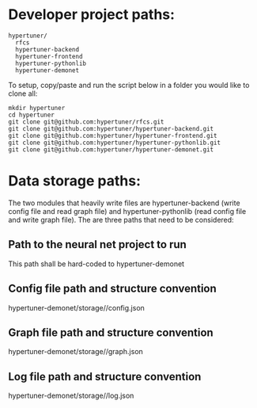 # Developer project paths:

```
hypertuner/
  rfcs
  hypertuner-backend
  hypertuner-frontend
  hypertuner-pythonlib
  hypertuner-demonet
```

To setup, copy/paste and run the script below in a folder you would like to clone all:
```
mkdir hypertuner
cd hypertuner
git clone git@github.com:hypertuner/rfcs.git
git clone git@github.com:hypertuner/hypertuner-backend.git
git clone git@github.com:hypertuner/hypertuner-frontend.git
git clone git@github.com:hypertuner/hypertuner-pythonlib.git
git clone git@github.com:hypertuner/hypertuner-demonet.git
```

# Data storage paths:

The two modules that heavily write files are hypertuner-backend (write config file and read graph file) and hypertuner-pythonlib (read config file and write graph file). The are three paths that need to be considered:

## Path to the neural net project to run
This path shall be hard-coded to hypertuner-demonet

## Config file path and structure convention

hypertuner-demonet/storage/<name>/config.json

## Graph file path and structure convention

hypertuner-demonet/storage/<name>/graph.json

## Log file path and structure convention

hypertuner-demonet/storage/<name>/log.json